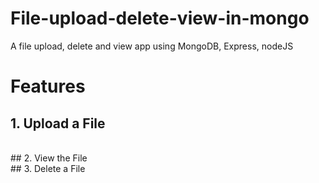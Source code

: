# File-upload-delete-view-in-mongo
A file upload, delete and view app using MongoDB, Express, nodeJS 

# Features 

## 1. Upload a File
<br>
## 2. View the File
<br>
## 3. Delete a File
<br>